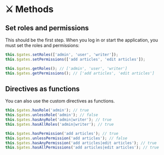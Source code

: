 # ⚔ Methods

## Set roles and permissions

This should be the first step. When you log in or start the application, you must set the roles and permissions:

```javascript
this.$gates.setRoles(['admin', 'user', 'writer']);
this.$gates.setPermissions(['add articles', 'edit articles']);

this.$gates.getRoles(); // ['admin', 'user', 'writer']
this.$gates.getPermissions(); // ['add articles', 'edit articles']
```

## Directives as functions

You can also use the custom directives as functions.

```javascript
this.$gates.hasRole('admin'); // true
this.$gates.unlessRole('admin'); // false
this.$gates.hasAnyRole('admin|writer'); // true
this.$gates.hasAllRoles('admin|writer'); // true

this.$gates.hasPermission('add articles'); // true
this.$gates.unlessPermission('add articles'); // false
this.$gates.hasAnyPermission('add articles|edit articles'); // true
this.$gates.hasAllPermissions('add articles|edit articles'); // true
```
